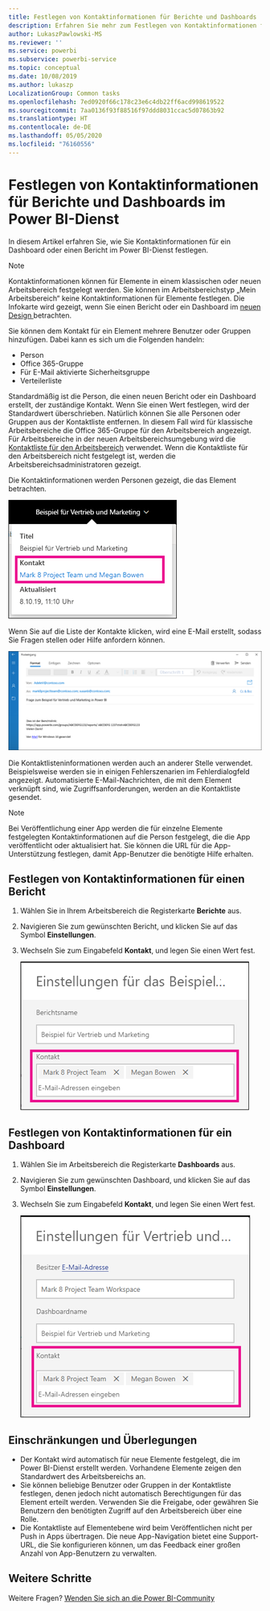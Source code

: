 ```yaml
---
title: Festlegen von Kontaktinformationen für Berichte und Dashboards
description: Erfahren Sie mehr zum Festlegen von Kontaktinformationen für Berichte und Dashboards.
author: LukaszPawlowski-MS
ms.reviewer: ''
ms.service: powerbi
ms.subservice: powerbi-service
ms.topic: conceptual
ms.date: 10/08/2019
ms.author: lukaszp
LocalizationGroup: Common tasks
ms.openlocfilehash: 7ed0920f66c178c23e6c4db22ff6acd998619522
ms.sourcegitcommit: 7aa0136f93f88516f97ddd8031ccac5d07863b92
ms.translationtype: HT
ms.contentlocale: de-DE
ms.lasthandoff: 05/05/2020
ms.locfileid: "76160556"
---
```

# <a name="set-contact-information-for-reports-and-dashboards-in-the-power-bi-service"></a>Festlegen von Kontaktinformationen für Berichte und Dashboards im Power BI-Dienst
In diesem Artikel erfahren Sie, wie Sie Kontaktinformationen für ein Dashboard oder einen Bericht im Power BI-Dienst festlegen.

> [!NOTE]
> Kontaktinformationen können für Elemente in einem klassischen oder neuen Arbeitsbereich festgelegt werden. Sie können im Arbeitsbereichstyp „Mein Arbeitsbereich“ keine Kontaktinformationen für Elemente festlegen. Die Infokarte wird gezeigt, wenn Sie einen Bericht oder ein Dashboard im [neuen Design ](service-new-look.md) betrachten.

Sie können dem Kontakt für ein Element mehrere Benutzer oder Gruppen hinzufügen. Dabei kann es sich um die Folgenden handeln:
* Person
* Office 365-Gruppe
* Für E-Mail aktivierte Sicherheitsgruppe
* Verteilerliste

Standardmäßig ist die Person, die einen neuen Bericht oder ein Dashboard erstellt, der zuständige Kontakt. Wenn Sie einen Wert festlegen, wird der Standardwert überschrieben. Natürlich können Sie alle Personen oder Gruppen aus der Kontaktliste entfernen. In diesem Fall wird für klassische Arbeitsbereiche die Office 365-Gruppe für den Arbeitsbereich angezeigt. Für Arbeitsbereiche in der neuen Arbeitsbereichsumgebung wird die [Kontaktliste für den Arbeitsbereich](service-create-the-new-workspaces.md#workspace-contact-list) verwendet. Wenn die Kontaktliste für den Arbeitsbereich nicht festgelegt ist, werden die Arbeitsbereichsadministratoren gezeigt.

Die Kontaktinformationen werden Personen gezeigt, die das Element betrachten. 

 ![Kontakt für Dienstbericht](media/service-item-contact/service-report-contact.png)

Wenn Sie auf die Liste der Kontakte klicken, wird eine E-Mail erstellt, sodass Sie Fragen stellen oder Hilfe anfordern können. 

 ![E-Mail-Adresse des Dienstkontakts](media/service-item-contact/service-contact-email.png)
 
Die Kontaktlisteninformationen werden auch an anderer Stelle verwendet. Beispielsweise werden sie in einigen Fehlerszenarien im Fehlerdialogfeld angezeigt. Automatisierte E-Mail-Nachrichten, die mit dem Element verknüpft sind, wie Zugriffsanforderungen, werden an die Kontaktliste gesendet. 

> [!NOTE]
> Bei Veröffentlichung einer App werden die für einzelne Elemente festgelegten Kontaktinformationen auf die Person festgelegt, die die App veröffentlicht oder aktualisiert hat. Sie können die URL für die App-Unterstützung festlegen, damit App-Benutzer die benötigte Hilfe erhalten.

## <a name="set-contact-information-for-a-report"></a>Festlegen von Kontaktinformationen für einen Bericht
1. Wählen Sie in Ihrem Arbeitsbereich die Registerkarte **Berichte** aus.
2. Navigieren Sie zum gewünschten Bericht, und klicken Sie auf das Symbol **Einstellungen**.
3. Wechseln Sie zum Eingabefeld **Kontakt**, und legen Sie einen Wert fest.

     ![Kontakteinstellung für Dienstbericht](media/service-item-contact/service-report-contact-setting.png)

## <a name="set-contact-information-for-a-dashboard"></a>Festlegen von Kontaktinformationen für ein Dashboard
1. Wählen Sie im Arbeitsbereich die Registerkarte **Dashboards** aus.
2. Navigieren Sie zum gewünschten Dashboard, und klicken Sie auf das Symbol **Einstellungen**.
3. Wechseln Sie zum Eingabefeld **Kontakt**, und legen Sie einen Wert fest.

     ![Kontakteinstellung für Dienstdashboard](media/service-item-contact/service-dashboard-contact-setting.png)

## <a name="limitations-and-considerations"></a>Einschränkungen und Überlegungen
* Der Kontakt wird automatisch für neue Elemente festgelegt, die im Power BI-Dienst erstellt werden. Vorhandene Elemente zeigen den Standardwert des Arbeitsbereichs an.
* Sie können beliebige Benutzer oder Gruppen in der Kontaktliste festlegen, denen jedoch nicht automatisch Berechtigungen für das Element erteilt werden. Verwenden Sie die Freigabe, oder gewähren Sie Benutzern den benötigten Zugriff auf den Arbeitsbereich über eine Rolle. 
* Die Kontaktliste auf Elementebene wird beim Veröffentlichen nicht per Push in Apps übertragen. Die neue App-Navigation bietet eine Support-URL, die Sie konfigurieren können, um das Feedback einer großen Anzahl von App-Benutzern zu verwalten.


## <a name="next-steps"></a>Weitere Schritte

Weitere Fragen? [Wenden Sie sich an die Power BI-Community](https://community.powerbi.com/)
